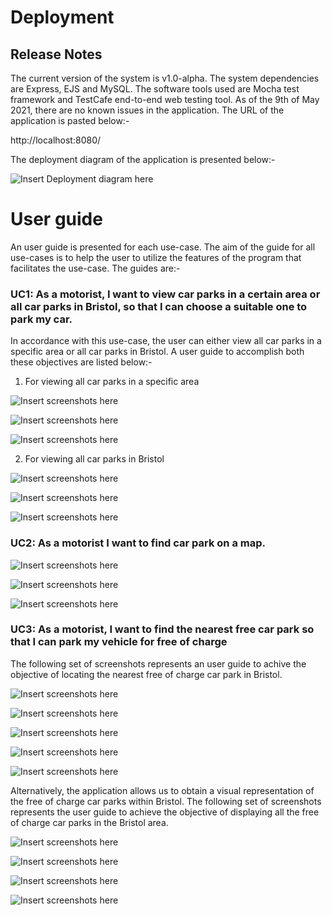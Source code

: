 # Deployment

## Release Notes

The current version of the system is v1.0-alpha. The system dependencies are Express, EJS and MySQL. The software tools used are Mocha test framework and TestCafe end-to-end web testing tool. As of the 9th of May 2021, there are no known issues in the application. The URL of the application is pasted below:-

http://localhost:8080/

The deployment diagram of the application is presented below:-

![Insert Deployment diagram here](images/DeploymentDiagram.png)

# User guide

An user guide is presented for each use-case. The aim of the guide for all use-cases is to help the user to utilize the features of the program that facilitates the use-case. The guides are:-

### UC1: As a motorist, I want to view car parks in a certain area or all car parks in Bristol, so that I can choose a suitable one to park my car.

In accordance with this use-case, the user can either view all car parks in a specific area or all car parks in Bristol. A user guide to accomplish both these objectives are listed below:-

1) For viewing all car parks in a specific area

![Insert screenshots here](images/splashPage.png)

![Insert screenshots here](images/location(Area).png)

![Insert screenshots here](images/table(Area).png)

2) For viewing all car parks in Bristol

![Insert screenshots here](images/splashPage.png)

![Insert screenshots here](images/location(All).png)

![Insert screenshots here](images/table(All).png)

### UC2: As a motorist I want to find car park on a map.

![Insert screenshots here](images/splash.PNG)

![Insert screenshots here](images/ClickToMap.PNG)

![Insert screenshots here](images/MapDisplay.PNG)

### UC3: As a motorist, I want to find the nearest free car park so that I can park my vehicle for free of charge

The following set of screenshots represents an user guide to achive the objective of locating the nearest free of charge car park in Bristol.

![Insert screenshots here](images/UC3-UserGuide1.PNG)

![Insert screenshots here](images/UC3-UserGuide2.PNG)

![Insert screenshots here](images/UC3-UserGuide3.PNG)

![Insert screenshots here](images/UC3-UserGuide4.PNG)

![Insert screenshots here](images/UC3-UserGuide5.PNG)

Alternatively, the application allows us to obtain a visual representation of the free of charge car parks within Bristol. 
The following set of screenshots represents the user guide to achieve the objective of displaying all the free of charge car parks in the Bristol area.

![Insert screenshots here](images/UC3-UserGuide6.PNG)

![Insert screenshots here](images/UC3-UserGuide7.PNG)

![Insert screenshots here](images/UC3-UserGuide8.PNG)

![Insert screenshots here](images/UC3-UserGuide9.PNG)

